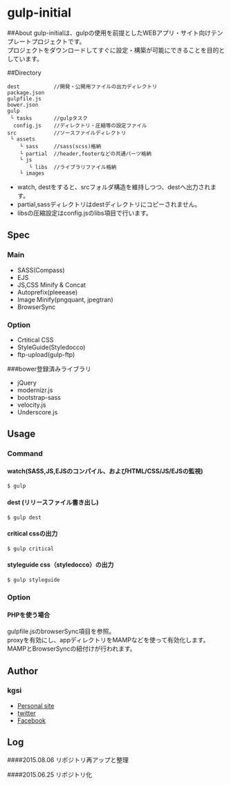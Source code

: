 # gulp-initial

##About
gulp-initialは、gulpの使用を前提としたWEBアプリ・サイト向けテンプレートプロジェクトです。  
プロジェクトをダウンロードしてすぐに設定・構築が可能にできることを目的としています。

##Directory

    dest           //開発・公開用ファイルの出力ディレクトリ
    package.json
    gulpfile.js
    bower.json
    gulp           
     └ tasks       //gulpタスク
	  config.js    //ディレクトリ・圧縮等の設定ファイル
    src            //ソースファイルディレクトリ
     └ assets
        └ sass     //sass(scss)格納
        └ partial  //header,footerなどの共通パーツ格納
        └ js
           └ libs  //ライブラリファイル格納
        └ images

 * watch, destをすると、srcフォルダ構造を維持しつつ、destへ出力されます。
 * partial,sassディレクトリはdestディレクトリにコピーされません。
 * libsの圧縮設定はconfig.jsのlibs項目で行います。

## Spec
### Main
 * SASS(Compass)
 * EJS
 * JS,CSS Minify & Concat
 * Autoprefix(pleeease)
 * Image Minify(pngquant, jpegtran)
 * BrowserSync

### Option
 * Crtitical CSS
 * StyleGuide(Styledocco)
 * ftp-upload(gulp-ftp)

###bower登録済みライブラリ
 * jQuery
 * modernizr.js
 * bootstrap-sass
 * velocity.js
 * Underscore.js


## Usage

### Command

#### watch(SASS,JS,EJSのコンパイル、およびHTML/CSS/JS/EJSの監視)

    $ gulp

#### dest (リリースファイル書き出し)

    $ gulp dest

#### critical cssの出力

    $ gulp critical

#### styleguide css（styledocco）の出力

    $ gulp styleguide

### Option

#### PHPを使う場合
gulpfile.jsのbrowserSync項目を参照。  
proxyを有効にし、appディレクトリをMAMPなどを使って有効化します。  
MAMPとBrowserSyncの紐付けが行われます。

## Author

### kgsi

* [Personal site](http://aircolor.org)
* [twitter](https://twitter.com/kgsi)
* [Facebook](https://www.facebook.com/shinichi.kogiso)

## Log

####2015.08.06
リポジトリ再アップと整理

####2015.06.25
リポジトリ化
